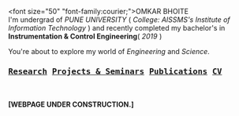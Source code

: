 
<font size="50" "font-family:courier;">OMKAR BHOITE </font> <br/> I'm undergrad of _PUNE UNIVERSITY_ ( _College: AISSMS's Institute of Information Technology_ ) and recently completed my bachelor's in **Instrumentation & Control Engineering**( _2019_ ) 

You're about to explore my world of _Engineering_ and _Science_.

### <pre class="tab">[Research](r.md)  [Projects & Seminars](pro.md)  [Publications](p.md)   [CV](https://github.com/omkarbhoite25/Omkar/raw/master/Omkar_CV.pdf)<pre>





**[WEBPAGE UNDER CONSTRUCTION.]**

